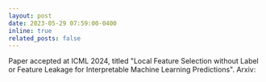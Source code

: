 ```yaml
---
layout: post
date: 2023-05-29 07:59:00-0400
inline: true
related_posts: false
---
```


Paper accepted at ICML 2024, titled "Local Feature Selection without Label or Feature Leakage for Interpretable Machine Learning Predictions". Arxiv: